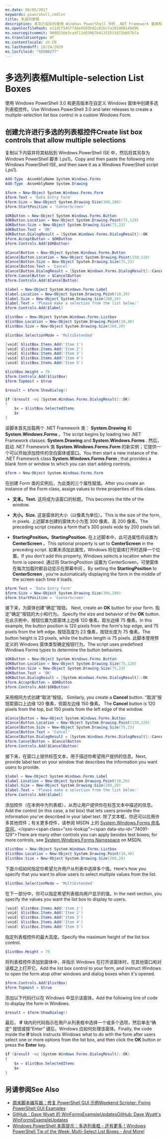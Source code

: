 ```yaml
---
ms.date: 06/05/2017
keywords: powershell,cmdlet
title: 多选列表框
description: 本文介绍如何使用 Windows PowerShell 中的 .NET Framework 窗体构建功能创建多选列表框控件。
ms.openlocfilehash: e11d1f545f748e0503b92c02bc7a101d8014bd96
ms.sourcegitcommit: 9080316e3ca4f11d83067b41351531672b667b7a
ms.translationtype: HT
ms.contentlocale: zh-CN
ms.lasthandoff: 10/24/2020
ms.locfileid: "92500277"
---
```

# <a name="multiple-selection-list-boxes"></a><span data-ttu-id="74091-104">多选列表框</span><span class="sxs-lookup"><span data-stu-id="74091-104">Multiple-selection List Boxes</span></span>

<span data-ttu-id="74091-105">使用 Windows PowerShell 3.0 和更高版本在自定义 Windows 窗体中创建多选列表框控件。</span><span class="sxs-lookup"><span data-stu-id="74091-105">Use Windows PowerShell 3.0 and later releases to create a multiple-selection list box control in a custom Windows Form.</span></span>

## <a name="create-list-box-controls-that-allow-multiple-selections"></a><span data-ttu-id="74091-106">创建允许进行多选的列表框控件</span><span class="sxs-lookup"><span data-stu-id="74091-106">Create list box controls that allow multiple selections</span></span>

<span data-ttu-id="74091-107">复制以下内容并将其粘贴到 Windows PowerShell ISE 中，然后将其另存为 Windows PowerShell 脚本 (.ps1)。</span><span class="sxs-lookup"><span data-stu-id="74091-107">Copy and then paste the following into Windows PowerShell ISE, and then save it as a Windows PowerShell script (.ps1).</span></span>

```powershell
Add-Type -AssemblyName System.Windows.Forms
Add-Type -AssemblyName System.Drawing

$form = New-Object System.Windows.Forms.Form
$form.Text = 'Data Entry Form'
$form.Size = New-Object System.Drawing.Size(300,200)
$form.StartPosition = 'CenterScreen'

$OKButton = New-Object System.Windows.Forms.Button
$OKButton.Location = New-Object System.Drawing.Point(75,120)
$OKButton.Size = New-Object System.Drawing.Size(75,23)
$OKButton.Text = 'OK'
$OKButton.DialogResult = [System.Windows.Forms.DialogResult]::OK
$form.AcceptButton = $OKButton
$form.Controls.Add($OKButton)

$CancelButton = New-Object System.Windows.Forms.Button
$CancelButton.Location = New-Object System.Drawing.Point(150,120)
$CancelButton.Size = New-Object System.Drawing.Size(75,23)
$CancelButton.Text = 'Cancel'
$CancelButton.DialogResult = [System.Windows.Forms.DialogResult]::Cancel
$form.CancelButton = $CancelButton
$form.Controls.Add($CancelButton)

$label = New-Object System.Windows.Forms.Label
$label.Location = New-Object System.Drawing.Point(10,20)
$label.Size = New-Object System.Drawing.Size(280,20)
$label.Text = 'Please make a selection from the list below:'
$form.Controls.Add($label)

$listBox = New-Object System.Windows.Forms.Listbox
$listBox.Location = New-Object System.Drawing.Point(10,40)
$listBox.Size = New-Object System.Drawing.Size(260,20)

$listBox.SelectionMode = 'MultiExtended'

[void] $listBox.Items.Add('Item 1')
[void] $listBox.Items.Add('Item 2')
[void] $listBox.Items.Add('Item 3')
[void] $listBox.Items.Add('Item 4')
[void] $listBox.Items.Add('Item 5')

$listBox.Height = 70
$form.Controls.Add($listBox)
$form.Topmost = $true

$result = $form.ShowDialog()

if ($result -eq [System.Windows.Forms.DialogResult]::OK)
{
    $x = $listBox.SelectedItems
    $x
}
```

<span data-ttu-id="74091-108">该脚本首先加载两个 .NET Framework 类： **System.Drawing** 和 **System.Windows.Forms** 。</span><span class="sxs-lookup"><span data-stu-id="74091-108">The script begins by loading two .NET Framework classes: **System.Drawing** and **System.Windows.Forms** .</span></span> <span data-ttu-id="74091-109">然后，启动 .NET Framework 类 **System.Windows.Forms.Form** 的新实例；它提供一个可以开始添加控件的空白窗体或窗口。</span><span class="sxs-lookup"><span data-stu-id="74091-109">You then start a new instance of the .NET Framework class **System.Windows.Forms.Form** ; that provides a blank form or window to which you can start adding controls.</span></span>

```powershell
$form = New-Object System.Windows.Forms.Form
```

<span data-ttu-id="74091-110">在创建 Form 类的实例后，为此类的三个属性赋值。</span><span class="sxs-lookup"><span data-stu-id="74091-110">After you create an instance of the Form class, assign values to three properties of this class.</span></span>

- <span data-ttu-id="74091-111">**文本。**</span><span class="sxs-lookup"><span data-stu-id="74091-111">**Text.**</span></span> <span data-ttu-id="74091-112">这将成为该窗口的标题。</span><span class="sxs-lookup"><span data-stu-id="74091-112">This becomes the title of the window.</span></span>

- <span data-ttu-id="74091-113">**大小。**</span><span class="sxs-lookup"><span data-stu-id="74091-113">**Size.**</span></span> <span data-ttu-id="74091-114">这是窗体的大小（以像素为单位）。</span><span class="sxs-lookup"><span data-stu-id="74091-114">This is the size of the form, in pixels.</span></span> <span data-ttu-id="74091-115">上述脚本创建的窗体大小为宽 300 像素、高 200 像素。</span><span class="sxs-lookup"><span data-stu-id="74091-115">The preceding script creates a form that's 300 pixels wide by 200 pixels tall.</span></span>

- <span data-ttu-id="74091-116">**StartingPosition。**</span><span class="sxs-lookup"><span data-stu-id="74091-116">**StartingPosition.**</span></span> <span data-ttu-id="74091-117">在上述脚本中，此可选属性将设置为 **CenterScreen** 。</span><span class="sxs-lookup"><span data-stu-id="74091-117">This optional property is set to **CenterScreen** in the preceding script.</span></span> <span data-ttu-id="74091-118">如果未添加此属性，Windows 将在窗体打开时选择一个位置。</span><span class="sxs-lookup"><span data-stu-id="74091-118">If you don't add this property, Windows selects a location when the form is opened.</span></span> <span data-ttu-id="74091-119">通过将 StartingPosition 设置为 CenterScreen，可使窗体在每次加载时都自动显示在屏幕中间 。</span><span class="sxs-lookup"><span data-stu-id="74091-119">By setting the **StartingPosition** to **CenterScreen** , you're automatically displaying the form in the middle of the screen each time it loads.</span></span>

```powershell
$form.Text = 'Data Entry Form'
$form.Size = New-Object System.Drawing.Size(300,200)
$form.StartPosition = 'CenterScreen'
```

<span data-ttu-id="74091-120">接下来，为窗体创建“确定”按钮。 </span><span class="sxs-lookup"><span data-stu-id="74091-120">Next, create an **OK** button for your form.</span></span> <span data-ttu-id="74091-121">指定“确定”按钮的大小和行为。 </span><span class="sxs-lookup"><span data-stu-id="74091-121">Specify the size and behavior of the **OK** button.</span></span> <span data-ttu-id="74091-122">在此示例中，按钮位置为距窗体上边缘 120 像素，距左边缘 75 像素。</span><span class="sxs-lookup"><span data-stu-id="74091-122">In this example, the button position is 120 pixels from the form's top edge, and 75 pixels from the left edge.</span></span> <span data-ttu-id="74091-123">按钮高度为 23 像素，按钮长度为 75 像素。</span><span class="sxs-lookup"><span data-stu-id="74091-123">The button height is 23 pixels, while the button length is 75 pixels.</span></span> <span data-ttu-id="74091-124">此脚本使用预定义的 Windows 窗体类型确定按钮行为。</span><span class="sxs-lookup"><span data-stu-id="74091-124">The script uses predefined Windows Forms types to determine the button behaviors.</span></span>

```powershell
$OKButton = New-Object System.Windows.Forms.Button
$OKButton.Location = New-Object System.Drawing.Size(75,120)
$OKButton.Size = New-Object System.Drawing.Size(75,23)
$OKButton.Text = 'OK'
$OKButton.DialogResult = [System.Windows.Forms.DialogResult]::OK
$form.AcceptButton = $OKButton
$form.Controls.Add($OKButton)
```

<span data-ttu-id="74091-125">采用相同方式创建“取消”按钮。 </span><span class="sxs-lookup"><span data-stu-id="74091-125">Similarly, you create a **Cancel** button.</span></span> <span data-ttu-id="74091-126">“取消”按钮距窗口上边缘 120 像素，但距左边缘 150 像素。 </span><span class="sxs-lookup"><span data-stu-id="74091-126">The **Cancel** button is 120 pixels from the top, but 150 pixels from the left edge of the window.</span></span>

```powershell
$CancelButton = New-Object System.Windows.Forms.Button
$CancelButton.Location = New-Object System.Drawing.Point(150,120)
$CancelButton.Size = New-Object System.Drawing.Size(75,23)
$CancelButton.Text = 'Cancel'
$CancelButton.DialogResult = [System.Windows.Forms.DialogResult]::Cancel
$form.CancelButton = $CancelButton
$form.Controls.Add($CancelButton)
```

<span data-ttu-id="74091-127">接下来，在窗口上提供标签文本，用于描述你希望用户提供的信息。</span><span class="sxs-lookup"><span data-stu-id="74091-127">Next, provide label text on your window that describes the information you want users to provide.</span></span>

```powershell
$label = New-Object System.Windows.Forms.Label
$label.Location = New-Object System.Drawing.Point(10,20)
$label.Size = New-Object System.Drawing.Size(280,20)
$label.Text = 'Please make a selection from the list below:'
$form.Controls.Add($label)
```

<span data-ttu-id="74091-128">添加控件（在本例中为列表框），从而让用户提供你在标签文本中描述的信息。</span><span class="sxs-lookup"><span data-stu-id="74091-128">Add the control (in this case, a list box) that lets users provide the information you've described in your label text.</span></span> <span data-ttu-id="74091-129">除了文本框，你还可以应用许多其他控件；有关更多控件，请参阅 MSDN 上的 [System.Windows.Forms 命名空间](https://msdn.microsoft.com/library/k50ex0x9(v=vs.110).aspx)。</span><span class="sxs-lookup"><span data-stu-id="74091-129">There are many other controls you can apply besides text boxes; for more controls, see [System.Windows.Forms Namespace](https://msdn.microsoft.com/library/k50ex0x9(v=vs.110).aspx) on MSDN.</span></span>

```powershell
$listBox = New-Object System.Windows.Forms.Listbox
$listBox.Location = New-Object System.Drawing.Point(10,40)
$listBox.Size = New-Object System.Drawing.Size(260,20)
```

<span data-ttu-id="74091-130">下面介绍如何指定你希望允许用户从列表中选择多个值。</span><span class="sxs-lookup"><span data-stu-id="74091-130">Here's how you specify that you want to allow users to select multiple values from the list.</span></span>

```powershell
$listBox.SelectionMode = 'MultiExtended'
```

<span data-ttu-id="74091-131">在下一部分中，你可以指定希望列表框向用户显示的值。</span><span class="sxs-lookup"><span data-stu-id="74091-131">In the next section, you specify the values you want the list box to display to users.</span></span>

```powershell
[void] $listBox.Items.Add('Item 1')
[void] $listBox.Items.Add('Item 2')
[void] $listBox.Items.Add('Item 3')
[void] $listBox.Items.Add('Item 4')
[void] $listBox.Items.Add('Item 5')
```

<span data-ttu-id="74091-132">指定列表框控件的最大高度。</span><span class="sxs-lookup"><span data-stu-id="74091-132">Specify the maximum height of the list box control.</span></span>

```powershell
$listBox.Height = 70
```

<span data-ttu-id="74091-133">将列表框控件添加到窗体中，并指示 Windows 在打开该窗体时，在其他窗口和对话框之上打开它。</span><span class="sxs-lookup"><span data-stu-id="74091-133">Add the list box control to your form, and instruct Windows to open the form atop other windows and dialog boxes when it's opened.</span></span>

```powershell
$form.Controls.Add($listBox)
$form.Topmost = $true
```

<span data-ttu-id="74091-134">添加以下代码行以在 Windows 中显示该窗体。</span><span class="sxs-lookup"><span data-stu-id="74091-134">Add the following line of code to display the form in Windows.</span></span>

```powershell
$result = $form.ShowDialog()
```

<span data-ttu-id="74091-135">最后， **If** 块内的代码指示在用户从列表框中选择一个或多个选项，然后单击“确定”  按钮或按“Enter”  键后，Windows 应如何处理该窗体。</span><span class="sxs-lookup"><span data-stu-id="74091-135">Finally, the code inside the **If** block instructs Windows what to do with the form after users select one or more options from the list box, and then click the **OK** button or press the **Enter** key.</span></span>

```powershell
if ($result -eq [System.Windows.Forms.DialogResult]::OK)
{
    $x = $listBox.SelectedItems
    $x
}
```

## <a name="see-also"></a><span data-ttu-id="74091-136">另请参阅</span><span class="sxs-lookup"><span data-stu-id="74091-136">See Also</span></span>

- [<span data-ttu-id="74091-137">周末脚本编写器：修复 PowerShell GUI 示例</span><span class="sxs-lookup"><span data-stu-id="74091-137">Weekend Scripter:  Fixing PowerShell GUI Examples</span></span>](https://go.microsoft.com/fwlink/?LinkId=506644)
- [<span data-ttu-id="74091-138">GitHub：Dave Wyatt 的 WinFormsExampleUpdates</span><span class="sxs-lookup"><span data-stu-id="74091-138">GitHub: Dave Wyatt's WinFormsExampleUpdates</span></span>](https://github.com/dlwyatt/WinFormsExampleUpdates)
- [<span data-ttu-id="74091-139">Windows PowerShell 本周提示：多选列表框 - 还有更多！</span><span class="sxs-lookup"><span data-stu-id="74091-139">Windows PowerShell Tip of the Week:  Multi-Select List Boxes - And More!</span></span>](https://technet.microsoft.com/library/ff730950.aspx)
